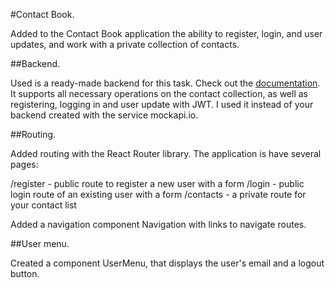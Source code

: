 #Contact Book.

Added to the Contact Book application the ability to register, login, and user
updates, and work with a private collection of contacts.

##Backend.

Used is a ready-made backend for this task. Check out the
[documentation](https://connections-api.herokuapp.com/docs/). It supports all
necessary operations on the contact collection, as well as registering, logging
in and user update with JWT. I used it instead of your backend created with the
service mockapi.io.

##Routing.

Added routing with the React Router library. The application is have several
pages:

/register - public route to register a new user with a form /login - public
login route of an existing user with a form /contacts - a private route for your
contact list

Added a navigation component Navigation with links to navigate routes.

##User menu.

Created a component UserMenu, that displays the user's email and a logout
button.
